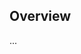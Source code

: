 <!-- Note: Please must use one of our issue templates to file an issue! 🛑 -->
<!-- 👉 https://github.com/investec/home-run/issues/new/choose 👈 -->
<!-- **Issues that should have been filed with a template will be closed without action, and we will ask you to use a template.** -->

<!-- This blank issue template is only for issues that don't fit any of the templates. -->

## Overview

...

